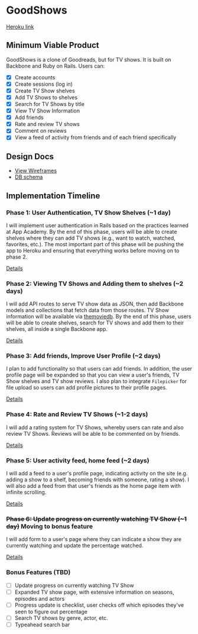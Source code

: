 # GoodShows

[Heroku link][heroku]

[heroku]: http://www.goodshows.io

## Minimum Viable Product
GoodShows is a clone of Goodreads, but for TV shows. It is built on Backbone and Ruby on Rails. Users can:


- [x] Create accounts
- [x] Create sessions (log in)
- [x] Create TV Show shelves
- [x] Add TV Shows to shelves
- [x] Search for TV Shows by title
- [x] View TV Show Information
- [x] Add friends
- [x] Rate and review TV shows
- [x] Comment on reviews
- [x] View a feed of activity from friends and of each friend specifically

## Design Docs
* [View Wireframes][views]
* [DB schema][schema]

[views]: ./docs/views.md
[schema]: ./docs/schema.md

## Implementation Timeline

### Phase 1: User Authentication, TV Show Shelves (~1 day)
I will implement user authentication in Rails based on the practices learned at
App Academy. By the end of this phase, users will be able to create shelves where they can add TV shows
(e.g., want to watch, watched, favorites, etc.). The most important part of this phase will
be pushing the app to Heroku and ensuring that everything works before moving on
to phase 2.

[Details][phase-one]

### Phase 2: Viewing TV Shows and Adding them to shelves (~2 days)
I will add API routes to serve TV show data as JSON, then add Backbone
models and collections that fetch data from those routes. TV Show information
will be available via [themoviedb](http://docs.themoviedb.apiary.io/#). By the end of this
phase, users will be able to create shelves, search for TV shows and add them to their shelves, all
inside a single Backbone app.

[Details][phase-two]

### Phase 3: Add friends, Improve User Profile (~2 days)
I plan to add functionality so that users can add friends. In addition, the user profile page will be
expanded so that you can view a user's friends, TV Show shelves and TV show reviews. I also plan to integrate
`Filepicker` for file upload so users can add profile pictures to their profile pages.

[Details][phase-three]

### Phase 4: Rate and Review TV Shows (~1-2 days)
I will add a rating system for TV Shows, whereby users can rate and also review TV Shows.
Reviews will be able to be commented on by friends.

[Details][phase-four]

### Phase 5: User activity feed, home feed (~2 days)
I will add a feed to a user's profile page, indicating activity on the site (e.g. adding a show to a shelf,
becoming friends with someone, rating a show). I will also add a feed from that user's friends as the home
page item with infinite scrolling.

[Details][phase-five]

### ~~Phase 6: Update progress on currently watching TV Show (~1 day)~~ Moving to bonus feature
I will add form to a user's page where they can indicate a show they are currently watching and update the
percentage watched.

[Details][phase-six]

### Bonus Features (TBD)
- [ ] Update progress on currently watching TV Show
- [ ] Expanded TV show page, with extensive information on seasons, episodes and actors
- [ ] Progress update is checklist, user checks off which episodes they've seen to figure out percentage
- [ ] Search TV shows by genre, actor, etc.
- [ ] Typeahead search bar

[phase-one]: ./docs/phases/phase1.md
[phase-two]: ./docs/phases/phase2.md
[phase-three]: ./docs/phases/phase3.md
[phase-four]: ./docs/phases/phase4.md
[phase-five]: ./docs/phases/phase5.md
[phase-six]: ./docs/phases/phase6.md

